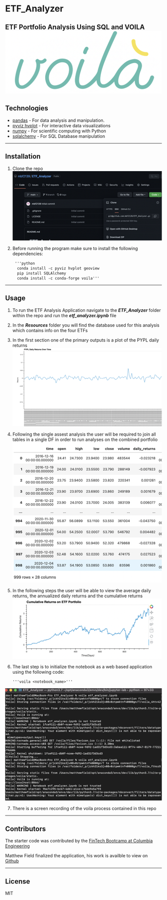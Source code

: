 # ETF_Analyzer
ETF Portfolio Analysis Using SQL and VOILA
![intro](Images/intro.jpg)
---
## Technologies 

* [pandas](https://github.com/pandas-dev/pandas) - For data analysis and manipulation.
* [pyviz hvplot](https://github.com/pyviz/pyviz.org) - For interactive data visualizations 
* [numpy](https://github.com/numpy/numpy) - For scientific computing with Python
* [sqlalchemy](https://github.com/sqlalchemy/sqlalchemy) - For SQL Database manipulation 

---

## Installation 

1. Clone the repo
![clone](Images/clone.jpg)

2. Before running the program make sure to install the following dependencies: 

        '''python
         conda install -c pyviz hvplot geoview
         pip install SQLAlchemy
         conda install -c conda-forge voila'''
         
---

## Usage

1. To run the ETF Analysis Application navigate to the ***ETF_Analyzer*** folder within the repo and run the ***etf_analyzer.ipynb*** file

2. In the ***Resources*** folder you will find the database used for this analysis which contains info on the four ETFs

3. In the first section one of the primary outputs is a plot of the PYPL daily returns
![pypl](Images/pypl.jpg)

4. Following the single assest analysis the user will be required to join all tables in a single DF in order to run analyses on the combined portfolio
![multijoin](Images/multijoin.jpg)

5. In the following steps the user will be able to view the average daily returns, the annualized daily returns and the cumulative returns
![cumprod](Images/cumprod.jpg)

6. The last step is to initialize the notebook as a web based application using the following code: 
       
       '''voila <notebook_name>'''
       
![voila](Images/voila.jpg)

7. There is a screen recording of the voila process contained in this repo

---

## Contributors

The starter code was contributed by the [FinTech Bootcamp at Columbia Engineering](https://bootcamp.cvn.columbia.edu/fintech/)

Matthew Field finalized the application, his work is availble to view on [Github](https://github.com/mbf2139)

---

## License

MIT
